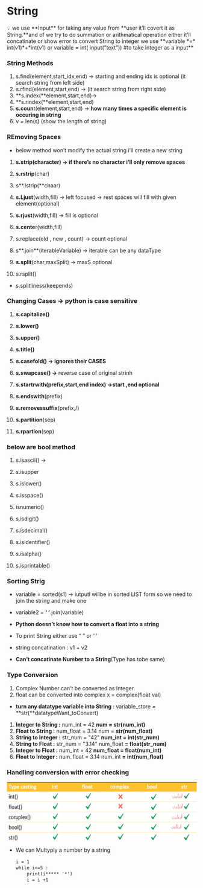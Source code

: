 # String

<aside>
💡 we use **Input** for taking any value from **user it’ll covert it as String.**and of we try to do summation or arithmatical operation either it’ll concatinate or show error
to convert String to integer we use
**variable *=* int(v1)*+*int(v1) or
 variable = int( input(”text”)) #to take integer as a input**

</aside>

### String Methods

1. s.find(element,start_idx,end) → starting and ending idx is optional (it search string from left side)
2. s.rfind(element,start,end)  →  (it search string from right side)
3. **s.index(**element,start,end)→
4. **s.rindex(**element,start,end)
5. **s.coun**t(element,start,end) → **how many times a specific element is occuring in string**
6. v = len(s) (show the length of string)

### REmoving Spaces

- below method won’t modify the actual string i’ll create a new string
1. **s.strip(character) → if there’s no character i’ll only remove spaces**
2. **s.rstrip**(char)
3. s**.lstrip(**chaar)
4. **s.Ljust**(width,fill) → left focused → rest spaces will fill with given element(optional) 
5. **s.rjust**(width,fill) → fill is optional
6. **s.cente**r(width,fill)

1. s.replace(old , new , count) → count optional
2. s**.join**(iterableVariable) → iterable can be any dataType
3. **s.split**(char,maxSplit) → maxS optional
4. s.rsplit()

- s.splitliness(keepends)

### Changing Cases → python is case sensitive

1. **s.capitalize()**
2. **s.lower()**
3. **s.upper()**
4. **s.title()**
5. **s.casefold() → ignores their CASES**
6. **s.swapcase() →** reverse case of original strinh
7. **s.startrwith(prefix,start,end index) →start ,end optional**

1. **s.endswith**(prefix)
2. **s.removessuffix**(prefix,/)
3. **s.partition**(sep)
4. **s.rpartion**(sep)

### below are bool  method

1. s.isascii() →
2. s.isupper
3. s.islower()
4. s.isspace()
5. isnumeric()
6. s.isdigit()

1. s.isdecimal()
2. s.isidentifier()
3. s.isalpha()
4. s.isprintable()

### Sorting Strig

- variable = sorted(s1) → iutputl willbe in sorted LIST form so we need to join the string and make one
- variable2 = **‘ ’**.join(variable)

- **Python doesn’t know how to convert a float into a string**

- To print String either use “ ” or ‘ ’
- string concatination  : v1 + v2
- **Can’t concatinate Number to a String**(Type has tobe same)

### Type Conversion

1. Complex Number can’t be converted as Integer
2. float can be converted into complex 
x = complex(float val)
- **turn any datatype variable into String** : 
variable_store *=* **str(**datatypeWant_toConvert)
1. **Integer to String :**
num_int = 42
**num = str(num_int)**
2. **Float to String :**
num_float = 3.14
num = **str(num_float)**
3. **String to Integer :**
str_num = "42"
**num_int = int(str_num)**
4. **String to Float :**
str_num = "3.14"
num_float **= float(str_num)**
5. **Integer to Float :**
num_int = 42
**num_float = float(num_int)**
6. **Float to Integer :**
num_float = 3.14
num_int **= int(num_float)**

### Handling conversion with error checking

![Untitled](String%20f69b4278b0054f0784f3d32ee54ae5ea/Untitled.png)

- We can Multyply a number by a string
    
    ```
    i = 1
    while i<=5 :
        print(i***** '*')
        i = i +1
    ```